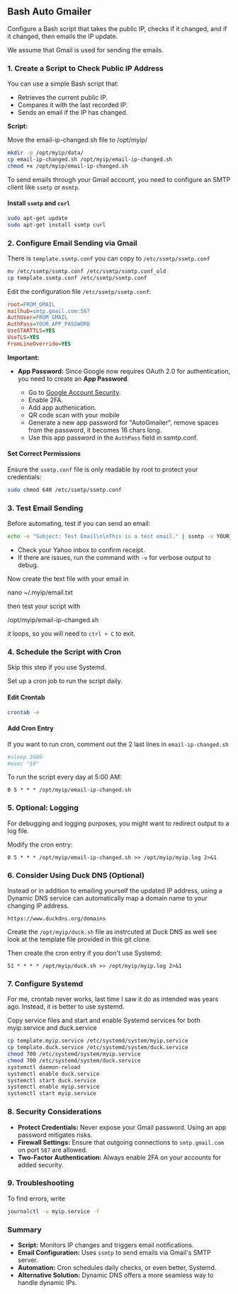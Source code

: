 ## Bash Auto Gmailer

Configure a Bash script that takes the public IP, checks if it changed, and if it changed, then emails the IP update.

We assume that Gmail is used for sending the emails.

### **1. Create a Script to Check Public IP Address**

You can use a simple Bash script that:

- Retrieves the current public IP.
- Compares it with the last recorded IP.
- Sends an email if the IP has changed.

**Script:**

Move the email-ip-changed.sh file to /opt/myip/

```bash
mkdir -p /opt/myip/data/
cp email-ip-changed.sh /opt/myip/email-ip-changed.sh
chmod +x /opt/myip/email-ip-changed.sh
```

To send emails through your Gmail account, you need to configure an SMTP client like `ssmtp` or `msmtp`.

#### **Install `ssmtp` and `curl`**

```bash
sudo apt-get update
sudo apt-get install ssmtp curl
```

### **2. Configure Email Sending via Gmail**

There is `template.ssmtp.conf` you can copy to `/etc/ssmtp/ssmtp.conf`

```bash
mv /etc/ssmtp/ssmtp.conf /etc/ssmtp/ssmtp.conf_old
cp template.ssmtp.conf /etc/ssmtp/ssmtp.conf
```

Edit the configuration file `/etc/ssmtp/ssmtp.conf`:

```ini
root=FROM_GMAIL
mailhub=smtp.gmail.com:587
AuthUser=FROM_GMAIL
AuthPass=YOUR_APP_PASSWORD
UseSTARTTLS=YES
UseTLS=YES
FromLineOverride=YES
```

**Important:**

- **App Password:** Since Google now requires OAuth 2.0 for authentication, you need to create an **App Password**.

  - Go to [Google Account Security](https://myaccount.google.com/security).
  - Enable 2FA.
  - Add app authenication.
  - QR code scan with your mobile
  - Generate a new app password for "AutoGmailer", remove spaces from the password, it becomes 16 chars long.
  - Use this app password in the `AuthPass` field in ssmtp.conf.

#### **Set Correct Permissions**

Ensure the `ssmtp.conf` file is only readable by root to protect your credentials:

```bash
sudo chmod 640 /etc/ssmtp/ssmtp.conf
```

### **3. Test Email Sending**

Before automating, test if you can send an email:

```bash
echo -e "Subject: Test Email\n\nThis is a test email." | ssmtp -v YOUR_EMAIL
```

- Check your Yahoo inbox to confirm receipt.
- If there are issues, run the command with `-v` for verbose output to debug.

Now create the text file with your email in 

  nano ~/.myip/email.txt

then test your script with

  /opt/myip/email-ip-changed.sh

it loops, so you will need to `ctrl + C` to exit.

### **4. Schedule the Script with Cron**

Skip this step if you use Systemd.

Set up a cron job to run the script daily.

#### **Edit Crontab**

```bash
crontab -e
```

#### **Add Cron Entry**

If you want to run cron, comment out the 2 last lines in `email-ip-changed.sh`

```bash
#sleep 3600
#exec "$0"
```

To run the script every day at 5:00 AM:

```cron
0 5 * * * /opt/myip/email-ip-changed.sh
```

### **5. Optional: Logging**

For debugging and logging purposes, you might want to redirect output to a log file.

Modify the cron entry:

```cron
0 5 * * * /opt/myip/email-ip-changed.sh >> /opt/myip/myip.log 2>&1
```

### **6. Consider Using Duck DNS (Optional)**

Instead or in addition to emailing yourself the updated IP address, using a Dynamic DNS service can automatically map a domain name to your changing IP address.

    https://www.duckdns.org/domains

Create the `/opt/myip/duck.sh` file as instrcuted at Duck DNS as well see look at the template file provided in this git clone.

Then create the cron entry if you don't use Systemd:

```cron
51 * * * * /opt/myip/duck.sh >> /opt/myip/myip.log 2>&1
```

### **7. Configure Systemd**

For me, crontab never works, last time I saw it do as intended was years ago. Instead, it is better to use systemd.

Copy service files and start and enable Systemd services for both myip.service and duck.service

```bash
cp template.myip.service /etc/systemd/system/myip.service
cp template.duck.service /etc/systemd/system/duck.service
chmod 700 /etc/systemd/system/myip.service
chmod 700 /etc/systemd/system/duck.service
systemctl daemon-reload
systemctl enable duck.service
systemctl start duck.service
systemctl enable myip.service
systemctl start myip.service
```

### **8. Security Considerations**

- **Protect Credentials:** Never expose your Gmail password. Using an app password mitigates risks.
- **Firewall Settings:** Ensure that outgoing connections to `smtp.gmail.com` on port `587` are allowed.
- **Two-Factor Authentication:** Always enable 2FA on your accounts for added security.

### **9. Troubleshooting**

To find errors, write

```bash
journalctl -u myip.service -f
```

### **Summary**

- **Script:** Monitors IP changes and triggers email notifications.
- **Email Configuration:** Uses `ssmtp` to send emails via Gmail's SMTP server.
- **Automation:** Cron schedules daily checks, or even better, Systemd.
- **Alternative Solution:** Dynamic DNS offers a more seamless way to handle dynamic IPs.
